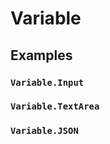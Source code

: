 # Variable

## Examples

### `Variable.Input`

<code src="./demos/demo1.tsx"></code>

### `Variable.TextArea`

<code src="./demos/demo2.tsx"></code>

### `Variable.JSON`

<code src="./demos/demo3.tsx"></code>
